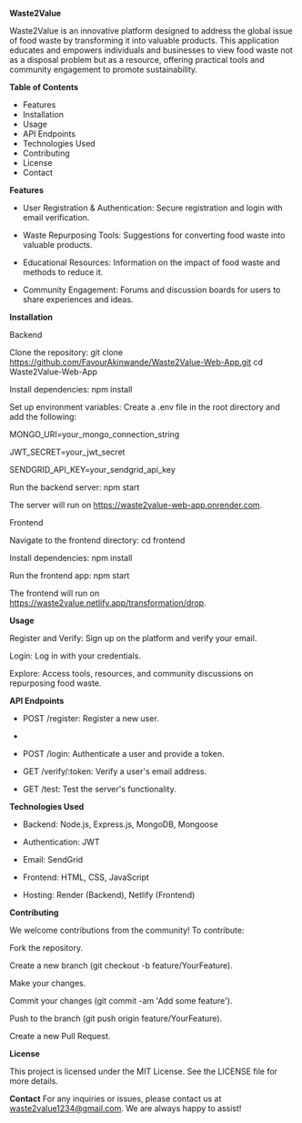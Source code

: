 
**Waste2Value**

Waste2Value is an innovative platform designed to address the global issue of food waste by transforming it into valuable products. This application educates and empowers individuals and businesses to view food waste not as a disposal problem but as a resource, offering practical tools and community engagement to promote sustainability.

**Table of Contents**

- Features
- Installation
- Usage
- API Endpoints
- Technologies Used
- Contributing
- License
- Contact


**Features**

- User Registration & Authentication: Secure registration and login with email verification.

- Waste Repurposing Tools: Suggestions for converting food waste into valuable products.

- Educational Resources: Information on the impact of food waste and methods to reduce it.

- Community Engagement: Forums and discussion boards for users to share experiences and ideas.


**Installation**

Backend

Clone the repository:
git clone https://github.com/FavourAkinwande/Waste2Value-Web-App.git
cd Waste2Value-Web-App

Install dependencies:
npm install

Set up environment variables:
Create a .env file in the root directory and add the following:

MONGO_URI=your_mongo_connection_string

JWT_SECRET=your_jwt_secret

SENDGRID_API_KEY=your_sendgrid_api_key

Run the backend server:
npm start

The server will run on https://waste2value-web-app.onrender.com.


Frontend

Navigate to the frontend directory:
cd frontend

Install dependencies:
npm install

Run the frontend app:
npm start

The frontend will run on https://waste2value.netlify.app/transformation/drop.

**Usage**

Register and Verify: Sign up on the platform and verify your email.

Login: Log in with your credentials.

Explore: Access tools, resources, and community discussions on repurposing food waste.


**API Endpoints**

- POST /register: Register a new user.
- 
- POST /login: Authenticate a user and provide a token.

- GET /verify/:token: Verify a user's email address.

- GET /test: Test the server's functionality.

**Technologies Used**

- Backend: Node.js, Express.js, MongoDB, Mongoose

- Authentication: JWT

- Email: SendGrid

- Frontend: HTML, CSS, JavaScript

- Hosting: Render (Backend), Netlify (Frontend)

**Contributing**

We welcome contributions from the community! To contribute:

Fork the repository.

Create a new branch (git checkout -b feature/YourFeature).

Make your changes.

Commit your changes (git commit -am 'Add some feature').

Push to the branch (git push origin feature/YourFeature).

Create a new Pull Request.

**License**

This project is licensed under the MIT License. See the LICENSE file for more details.

**Contact**
For any inquiries or issues, please contact us at waste2value1234@gmail.com. We are always happy to assist!
